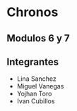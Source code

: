 # Chronos
## Modulos 6 y 7
## Integrantes
- Lina Sanchez
- Miguel Vanegas
- Yojhan Toro
- Ivan Cubillos 
 
